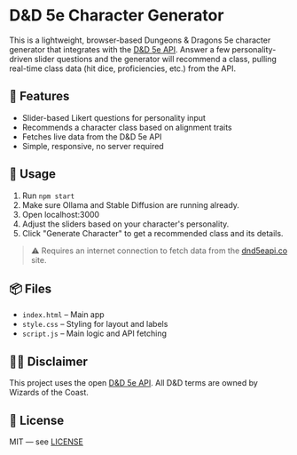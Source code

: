 # D&D 5e Character Generator

This is a lightweight, browser-based Dungeons & Dragons 5e character generator that integrates with the [D&D 5e API](https://www.dnd5eapi.co/). Answer a few personality-driven slider questions and the generator will recommend a class, pulling real-time class data (hit dice, proficiencies, etc.) from the API.

## 🚀 Features

- Slider-based Likert questions for personality input
- Recommends a character class based on alignment traits
- Fetches live data from the D&D 5e API
- Simple, responsive, no server required

## 🔧 Usage

1. Run `npm start`
2. Make sure Ollama and Stable Diffusion are running already.
3. Open localhost:3000
4. Adjust the sliders based on your character's personality.
5. Click "Generate Character" to get a recommended class and its details.

> ⚠️ Requires an internet connection to fetch data from the [dnd5eapi.co](https://www.dnd5eapi.co/) site.

## 📦 Files

- `index.html` – Main app
- `style.css` – Styling for layout and labels
- `script.js` – Main logic and API fetching

## 🧙‍♂️ Disclaimer

This project uses the open [D&D 5e API](https://www.dnd5eapi.co/). All D&D terms are owned by Wizards of the Coast.

## 📄 License

MIT — see [LICENSE](LICENSE)

